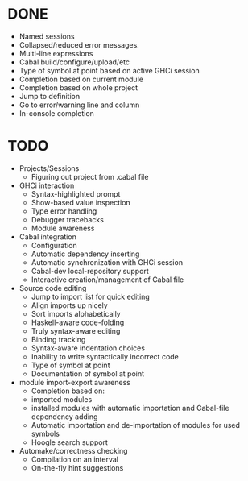 # DONE

* Named sessions
* Collapsed/reduced error messages.
* Multi-line expressions
* Cabal build/configure/upload/etc
* Type of symbol at point based on active GHCi session
* Completion based on current module
* Completion based on whole project
* Jump to definition
* Go to error/warning line and column
* In-console completion

# TODO

* Projects/Sessions
  * Figuring out project from .cabal file
* GHCi interaction
  * Syntax-highlighted prompt
  * Show-based value inspection
  * Type error handling
  * Debugger tracebacks
  * Module awareness
* Cabal integration
  * Configuration
  * Automatic dependency inserting
  * Automatic synchronization with GHCi session
  * Cabal-dev local-repository support
  * Interactive creation/management of Cabal file
* Source code editing
  * Jump to import list for quick editing
  * Align imports up nicely
  * Sort imports alphabetically
  * Haskell-aware code-folding
  * Truly syntax-aware editing
  * Binding tracking
  * Syntax-aware indentation choices
  * Inability to write syntactically incorrect code
  * Type of symbol at point
  * Documentation of symbol at point
* module import-export awareness
  * Completion based on:
   * imported modules
   * installed modules with automatic importation and Cabal-file dependency adding
  * Automatic importation and de-importation of modules for used symbols
  * Hoogle search support
* Automake/correctness checking
  * Compilation on an interval
  * On-the-fly hint suggestions
